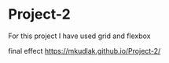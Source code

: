 # Project-2
For this project I have used grid and flexbox

final effect https://mkudlak.github.io/Project-2/
